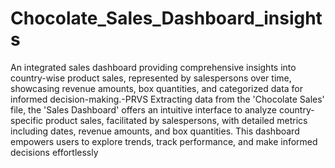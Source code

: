 # Chocolate_Sales_Dashboard_insights
An integrated sales dashboard providing comprehensive insights into country-wise product sales, represented by salespersons over time, showcasing revenue amounts, box quantities, and categorized data for informed decision-making.-PRVS
Extracting data from the 'Chocolate Sales' file, the 'Sales Dashboard' offers an intuitive interface to analyze country-specific product sales, facilitated by salespersons, with detailed metrics including dates, revenue amounts, and box quantities. This dashboard empowers users to explore trends, track performance, and make informed decisions effortlessly
